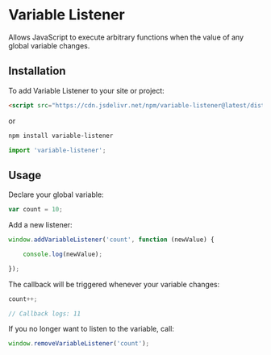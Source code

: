 # Variable Listener

Allows JavaScript to execute arbitrary functions when the value of any global variable changes.


## Installation

To add Variable Listener to your site or project:
```html
<script src="https://cdn.jsdelivr.net/npm/variable-listener@latest/dist/variable-listener.min.js"></script>
```

or

```bash
npm install variable-listener
```

```javascript
import 'variable-listener';
```


## Usage

Declare your global variable:
```javascript
var count = 10;
```

Add a new listener:
``` javascript
window.addVariableListener('count', function (newValue) {

    console.log(newValue);

});
```

The callback will be triggered whenever your variable changes:
```javascript
count++;

// Callback logs: 11
```


If you no longer want to listen to the variable, call:
``` javascript
window.removeVariableListener('count');
```
